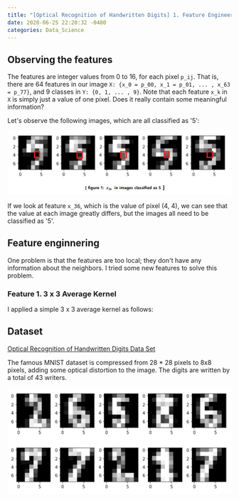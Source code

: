 ```yaml
---
title: "[Optical Recognition of Handwritten Digits] 1. Feature Engineering"
date: 2020-06-25 22:20:32 -0400
categories: Data_Science
---
```

## Observing the features
The features are integer values from 0 to 16, for each pixel `p_ij`. That is, there are 64 features in our image `X: {x_0 = p_00, x_1 = p_01, ... , x_63 = p_77}`, and 9 classes in `Y: {0, 1, ... , 9}`.
Note that each feature `x_k` in `X` is simply just a value of one pixel. Does it really contain some meaningful information?

Let's observe the following images, which are all classified as '5':

![figure 1](/assets/images/optical_recognition_1_0.png)

If we look at feature `x_36`, which is the value of pixel (4, 4), we can see that the value at each image greatly differs, but the images all need to be classified as '5'.

## Feature enginnering
One problem is that the features are too local; they don't have any information about the neighbors. I tried some new features to solve this problem.

### Feature 1. 3 x 3 Average Kernel
I applied a simple 3 x 3 average kernel as follows:


## Dataset
[Optical Recognition of Handwritten Digits Data Set](https://archive.ics.uci.edu/ml/datasets/Optical+Recognition+of+Handwritten+Digits)

The famous MNIST dataset is compressed from 28 * 28 pixels to 8x8 pixels, adding some optical distortion to the image. The digits are written by a total of 43 writers.

![Snipshot of our dataset](/assets/images/optical_recognition_0.png)
